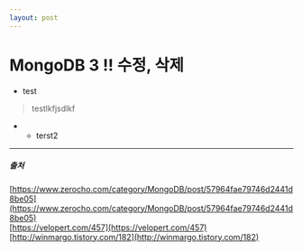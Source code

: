 ```yaml
---
layout: post
---
```


# MongoDB 3 !! 수정, 삭제


* test
> testlkfjsdlkf

* 
  * terst2




---
##### 출처  
[https://www.zerocho.com/category/MongoDB/post/57964fae79746d2441d8be05](https://www.zerocho.com/category/MongoDB/post/57964fae79746d2441d8be05)  
[https://velopert.com/457](https://velopert.com/457)  
[http://winmargo.tistory.com/182](http://winmargo.tistory.com/182)  


